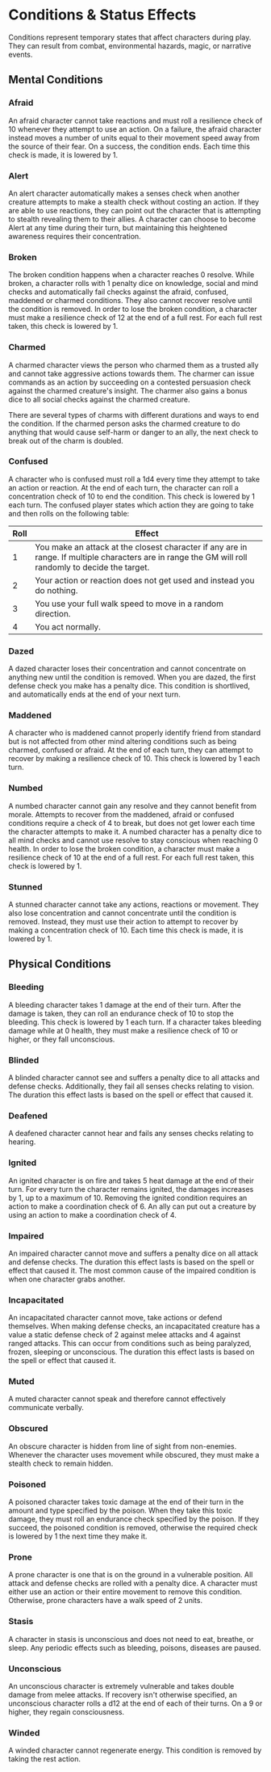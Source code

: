 # Conditions & Status Effects

Conditions represent temporary states that affect characters during play. They can result from combat, environmental hazards, magic, or narrative events.

## Mental Conditions
<div class="triangle-line"></div>

### Afraid
An afraid character cannot take reactions and must roll a resilience check of 10 whenever they attempt to use an action. On a failure, the afraid character instead moves a number of units equal to their movement speed away from the source of their fear. On a success, the condition ends. Each time this check is made, it is lowered by 1.

### Alert
An alert character automatically makes a senses check when another creature attempts to make a stealth check without costing an action. If they are able to use reactions, they can point out the character that is attempting to stealth revealing them to their allies. A character can choose to become Alert at any time during their turn, but maintaining this heightened awareness requires their concentration.

### Broken
The broken condition happens when a character reaches 0 resolve. While broken, a character rolls with 1 penalty dice on knowledge, social and mind checks and automatically fail checks against the afraid, confused, maddened or charmed conditions. They also cannot recover resolve until the condition is removed. In order to lose the broken condition, a character must make a resilience check of 12 at the end of a full rest. For each full rest taken, this check is lowered by 1.

### Charmed
A charmed character views the person who charmed them as a trusted ally and cannot take aggressive actions towards them. The charmer can issue commands as an action by succeeding on a contested persuasion check against the charmed creature's insight. The charmer also gains a bonus dice to all social checks against the charmed creature.

There are several types of charms with different durations and ways to end the condition. If the charmed person asks the charmed creature to do anything that would cause self-harm or danger to an ally, the next check to break out of the charm is doubled.

### Confused
A character who is confused must roll a 1d4 every time they attempt to take an action or reaction. At the end of each turn, the character can roll a concentration check of 10 to end the condition. This check is lowered by 1 each turn. The confused player states which action they are going to take and then rolls on the following table:

| Roll | Effect |
|------|--------|
| 1 | You make an attack at the closest character if any are in range. If multiple characters are in range the GM will roll randomly to decide the target. |
| 2 | Your action or reaction does not get used and instead you do nothing. |
| 3 | You use your full walk speed to move in a random direction. |
| 4 | You act normally. |

### Dazed
A dazed character loses their concentration and cannot concentrate on anything new until the condition is removed. When you are dazed, the first defense check you make has a penalty dice. This condition is shortlived, and automatically ends at the end of your next turn.

### Maddened
A character who is maddened cannot properly identify friend from standard but is not affected from other mind altering conditions such as being charmed, confused or afraid. At the end of each turn, they can attempt to recover by making a resilience check of 10. This check is lowered by 1 each turn.

### Numbed
A numbed character cannot gain any resolve and they cannot benefit from morale. Attempts to recover from the maddened, afraid or confused conditions require a check of 4 to break, but does not get lower each time the character attempts to make it. A numbed character has a penalty dice to all mind checks and cannot use resolve to stay conscious when reaching 0 health. In order to lose the broken condition, a character must make a resilience check of 10 at the end of a full rest. For each full rest taken, this check is lowered by 1.

### Stunned
A stunned character cannot take any actions, reactions or movement. They also lose concentration and cannot concentrate until the condition is removed. Instead, they must use their action to attempt to recover by making a concentration check of 10. Each time this check is made, it is lowered by 1. 

## Physical Conditions
<div class="triangle-line"></div>

### Bleeding
A bleeding character takes 1 damage at the end of their turn. After the damage is taken, they can roll an endurance check of 10 to stop the bleeding. This check is lowered by 1 each turn. If a character takes bleeding damage while at 0 health, they must make a resilience check of 10 or higher, or they fall unconscious.

### Blinded
A blinded character cannot see and suffers a penalty dice to all attacks and defense checks. Additionally, they fail all senses checks relating to vision. The duration this effect lasts is based on the spell or effect that caused it.

### Deafened
A deafened character cannot hear and fails any senses checks relating to hearing.

### Ignited
An ignited character is on fire and takes 5 heat damage at the end of their turn. For every turn the character remains ignited, the damages increases by 1, up to a maximum of 10. Removing the ignited condition requires an action to make a coordination check of 6. An ally can put out a creature by using an action to make a coordination check of 4.

### Impaired
An impaired character cannot move and suffers a penalty dice on all attack and defense checks. The duration this effect lasts is based on the spell or effect that caused it. The most common cause of the impaired condition is when one character grabs another.

### Incapacitated
An incapacitated character cannot move, take actions or defend themselves. When making defense checks, an incapacitated creature has a value a static defense check of 2 against melee attacks and 4 against ranged attacks. This can occur from conditions such as being paralyzed, frozen, sleeping or unconscious. The duration this effect lasts is based on the spell or effect that caused it.

### Muted
A muted character cannot speak and therefore cannot effectively communicate verbally.

### Obscured
An obscure character is hidden from line of sight from non-enemies. Whenever the character uses movement while obscured, they must make a stealth check to remain hidden.

### Poisoned
A poisoned character takes toxic damage at the end of their turn in the amount and type specified by the poison. When they take this toxic damage, they must roll an endurance check specified by the poison. If they succeed, the poisoned condition is removed, otherwise the required check is lowered by 1 the next time they make it.

### Prone
A prone character is one that is on the ground in a vulnerable position. All attack and defense checks are rolled with a penalty dice. A character must either use an action or their entire movement to remove this condition. Otherwise, prone characters have a walk speed of 2 units.

### Stasis 
A character in stasis is unconscious and does not need to eat, breathe, or sleep. Any periodic effects such as bleeding, poisons, diseases are paused.

### Unconscious
An unconscious character is extremely vulnerable and takes double damage from melee attacks. If recovery isn't otherwise specified, an unconscious character rolls a d12 at the end of each of their turns. On a 9 or higher, they regain consciousness.

### Winded
A winded character cannot regenerate energy. This condition is removed by taking the rest action.

